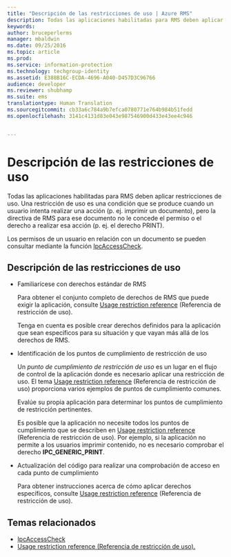 ```yaml
---
title: "Descripción de las restricciones de uso | Azure RMS"
description: Todas las aplicaciones habilitadas para RMS deben aplicar restricciones de uso.
keywords: 
author: bruceperlerms
manager: mbaldwin
ms.date: 09/25/2016
ms.topic: article
ms.prod: 
ms.service: information-protection
ms.technology: techgroup-identity
ms.assetid: E388B16C-ECDA-4696-A040-D457D3C96766
audience: developer
ms.reviewer: shubhamp
ms.suite: ems
translationtype: Human Translation
ms.sourcegitcommit: cb33a6c784a9b7efca0780771e764b984b51fedd
ms.openlocfilehash: 3141c4131d83e043e987546900d433e43ee4c946


---
```


# Descripción de las restricciones de uso

Todas las aplicaciones habilitadas para RMS deben aplicar restricciones de uso. Una restricción de uso es una condición que se produce cuando un usuario intenta realizar una acción (p. ej. imprimir un documento), pero la directiva de RMS para ese documento no le concede el permiso o el derecho a realizar esa acción (p. ej. el derecho PRINT).

Los permisos de un usuario en relación con un documento se pueden consultar mediante la función [IpcAccessCheck](https://msdn.microsoft.com/library/hh535253.aspx).

## Descripción de las restricciones de uso

-   Familiarícese con derechos estándar de RMS

    Para obtener el conjunto completo de derechos de RMS que puede exigir la aplicación, consulte [Usage restriction reference](usage-restriction-reference.md) (Referencia de restricción de uso).

    Tenga en cuenta es posible crear derechos definidos para la aplicación que sean específicos para su situación y que vayan más allá de los derechos de RMS.

-   Identificación de los puntos de cumplimiento de restricción de uso

    Un *punto de cumplimiento de restricción de uso* es un lugar en el flujo de control de la aplicación donde es necesario aplicar una restricción de uso. El tema [Usage restriction reference](usage-restriction-reference.md) (Referencia de restricción de uso) proporciona varios ejemplos de puntos de cumplimiento comunes.

    Evalúe su propia aplicación para determinar los puntos de cumplimiento de restricción pertinentes.

    Es posible que la aplicación no necesite todos los puntos de cumplimiento que se describen en [Usage restriction reference](usage-restriction-reference.md) (Referencia de restricción de uso). Por ejemplo, si la aplicación no permite a los usuarios imprimir contenido, no es necesario comprobar el derecho **IPC\_GENERIC\_PRINT**.

-   Actualización del código para realizar una comprobación de acceso en cada punto de cumplimiento

    Para obtener instrucciones acerca de cómo aplicar derechos específicos, consulte [Usage restriction reference](usage-restriction-reference.md) (Referencia de restricción de uso).

## Temas relacionados

* [IpcAccessCheck](https://msdn.microsoft.com/library/hh535253.aspx)
* [Usage restriction reference (Referencia de restricción de uso).](usage-restriction-reference.md)
 

 



<!--HONumber=Oct16_HO3-->



